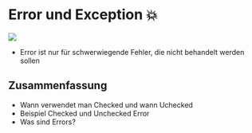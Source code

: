 # Error und Exception 💥

![][image-1]

- Error ist nur für schwerwiegende Fehler, die nicht behandelt werden sollen

## Zusammenfassung
- Wann verwendet man Checked und wann Uchecked
- Beispiel Checked und Unchecked Error
- Was sind Errors?

[image-1]:	assets/Bildschirmfoto%202018-10-31%20um%2009.22.56.png